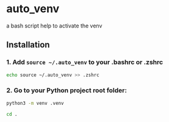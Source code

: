 # auto_venv
a bash script help to activate the venv

## Installation

### 1. Add `source ~/.auto_venv` to your .bashrc or .zshrc

```bash
echo source ~/.auto_venv >> .zshrc
```

### 2. Go to your Python project root folder:

```bash
python3 -m venv .venv

cd .
```